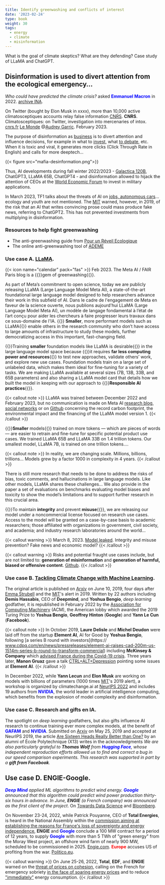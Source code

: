 ```yaml
---
title: Identify greenwashing and conflicts of interest
date: '2023-02-24'
type: book
weight: 30
tags:
  - energy
  - climate
  - misinformation
---
```


What is the goal of climate skeptics? What are they defending? Case study of LLaMA and ChatGPT.

<!--more-->

## Disinformation is used to divert attention from the ecological emergency…

<i>Who could have predicted the climate crisis?</i> asked <b style="color:blue;">Emmanuel Macron</b> in 2022. [archive INA](https://www.youtube.com/watch?v=SsqYCvJvxQY&ab_channel=INAPolitique). 

On Twitter (bought by Elon Musk in xxxx), more than 10,000 active climatosceptiques accounts relay false information [CNRS](https://lejournal.cnrs.fr/articles/climatosceptiques-sur-twitter-enquete-sur-les-mercenaires-de-lintox). <b>CNRS</b>. Climatosceptiques: on Twitter, investigation into mercenaries of intox. [cnrs.fr](https://lejournal.cnrs.fr/articles/climatosceptiques-sur-twitter-enquete-sur-les-mercenaires-de-lintox) [Le Monde](https://www.lemonde.fr/planete/article/2023/02/13/la-france-fait-face-a-un-fort-regain-de-climatoscepticisme-sur-twitter_6161691_3244.html) @[Audrey Garric](https://twitter.com/audreygarric/status/1625416947729944579?cxt=HHwWhsC-1cSG0o4tAAAA). February 2023.

The purpose of disinformation as [business](https://www.bfmtv.com/tech/intelligence-artificielle/le-patron-de-l-entreprise-a-l-origine-de-chat-gpt-a-un-peu-peur-de-chat-gpt_AV-202303210270.html) is to divert attention and influence decisions, for example in what to [invest](https://www.bpifrance.fr/nos-actualites/rencontres-economiques-daix-en-provence-un-regard-sur-le-monde-demain), what [to debate](https://www.bfmtv.com/tech/intelligence-artificielle/pour-la-premiere-fois-l-assemblee-nationale-va-debattre-d-un-amendement-redige-par-chat-gpt_AV-202303210310.html), etc. When it is toxic and viral, it generates more clicks (Click Through Rate in English) and calls for more deeptech...

{{< figure src="mafia-desinformation.png">}}

Thus, AI developments during fall winter 2022/2023 - [Galactica 120B](https://huggingface.co/facebook/galactica-120b), ChatGPT3, LLaMA 65B, ChatGPT4 - and disinformation allowed to hijack the attention of CEOs at the [World Economic Forum](https://www.reuters.com/technology/davos-2023-ceos-buzz-about-chatgpt-style-ai-world-economic-forum-2023-01-17/) to invest in military applications.

In March 2023, TF1 talks about the threats of AI on [jobs, autonomous cars](https://www.tf1info.fr/sciences-et-innovation/interview-destruction-d-emplois-desinformation-faut-il-mettre-en-pause-les-recherches-sur-l-ia-intelligence-artificielle-comme-chatgpt-comme-le-demande-une-tribune-2252595.html)... ecology and youth are not mentioned.
The [MIT](https://www.technologyreview.com/2019/02/14/137426/an-ai-tool-auto-generates-fake-news-bogus-tweets-and-plenty-of-gibberish/) warned, however, in 2019, of the risk that an AI that writes convincing prose could mass produce fake news, referring to ChatGPT2. This has not prevented investments from multiplying in disinformation.

### Resources to help fight greenwashing
- The anti-greenwashing guide from [Pour un Réveil Ecologique](https://pour-un-reveil-ecologique.org/fr/les-entreprises-nous-repondent/#guide-anti-greenwashing)
- The online anti-greenwashing tool of [ADEME](https://communication-responsable.ademe.fr/antigreenwashing)

### Use case A. [LLaMA](https://ai.facebook.com/blog/large-language-model-llama-meta-ai/).
{{< icon name="calendar" pack="fas" >}} Feb 2023. The Meta AI / FAIR Paris blog is a {{<hl>}}gem of greenwashing{{</hl>}}.

As part of Meta’s commitment to open science, today we are publicly releasing LLaMA (Large Language Model Meta AI), a state-of-the-art foundational large language model designed to help researchers advance their work in this subfield of AI. Dans le cadre de l'engagement de Meta en faveur de la science ouverte, nous publions aujourd'hui LLaMA (Large Language Model Meta AI), un modèle de langage fondamental à l’état de l’art conçu pour aider les chercheurs à faire progresser leurs travaux dans ce sous-domaine de l'IA. {{<hl>}} <b>Smaller</b>, more performant models such as LLaMA{{</hl>}} enable others in the research community who don’t have access to large amounts of infrastructure to study these models, further democratizing access in this important, fast-changing field.

{{<hl>}}Training <b>smaller</b> foundation models like LLaMA is desirable{{</hl>}} in the large language model space because {{<hl>}}it requires <b>far less computing power and resources</b>{{</hl>}} to test new approaches, validate others’ work, and explore new use cases. Foundation models train on a large set of unlabeled data, which makes them ideal for fine-tuning for a variety of tasks. We are making LLaMA available at several sizes (7B, 13B, 33B, and 65B parameters) and also sharing a LLaMA model card that details how we built the model in keeping with our approach to {{<hl>}}<b>Responsible AI practices</b>{{</hl>}}.

{{< callout note >}}
LLaMA was trained between December 2022 and February 2023, but no communication is made on Meta AI [research blog](https://ai.facebook.com/blog/large-language-model-llama-meta-ai/), [social networks](https://www.linkedin.com/posts/yann-lecun_github-facebookresearchllama-inference-activity-7034956639526952960-B1-d?trk=public_profile_like_view) or on [Github](https://github.com/facebookresearch/llama/blob/1076b9c51c77ad06e9d7ba8a4c6df775741732bd/MODEL_CARD.md) concerning the record carbon footprint, the environmental impact and the financing of the LLaMA model version 1.
{{< /callout >}}

{{<hl>}}<b>Smaller</b> models{{</hl>}} trained on more tokens — which are pieces of words — are easier to retrain and fine-tune for specific potential product use cases. We trained LLaMA 65B and LLaMA 33B on 1.4 trillion tokens. Our smallest model, LLaMA 7B, is trained on one trillion tokens....

{{< callout note >}}
In reality, we are changing scale. Millions, billions, trillions... Models grew by a factor 1000 in complexity in 4 years.
{{< /callout >}}

There is still more research that needs to be done to address the risks of bias, toxic comments, and hallucinations in large language models. Like other models, LLaMA shares these challenges... We also provide in the paper a set of evaluations on benchmarks evaluating model biases and toxicity to show the model’s limitations and to support further research in this crucial area.

{{<hl>}}To maintain <b>integrity</b> and prevent <b>misuse</b>{{</hl>}}, we are releasing our model under a noncommercial license focused on research use cases. Access to the model will be granted on a case-by-case basis to academic researchers; those affiliated with organizations in government, civil society, and academia; and industry research laboratories around the world...

{{< callout warning >}}
March 8, 2023. [Model leaked](https://www.01net.com/actualites/fuite-meta-alternative-chatgpt-meta-partagee-forum.html). Integrity and misuse prevention? Fake news and economic model?
{{< /callout >}}

{{< callout warning >}}
Risks and potential fraught use cases include, but are not limited to: <b>generation of misinformation</b> and <b>generation of harmful, biased or offensive content</b>. [Github](https://github.com/facebookresearch/llama/blob/1076b9c51c77ad06e9d7ba8a4c6df775741732bd/MODEL_CARD.md).
{{< /callout >}}

### Use case B. [Tackling Climate Change with Machine Learning](https://arxiv.org/abs/1906.05433).

The original article is published on [Arxiv](https://arxiv.org/abs/1906.05433v1) on June 10, 2019, four days after [Emma Strubell](https://arxiv.org/abs/1906.02243) and the [MIT](https://www.technologyreview.com/2019/06/06/239031/training-a-single-ai-model-can-emit-as-much-carbon-as-five-cars-in-their-lifetimes/)'s alert in 2019. Written by 22 authors including <b>Demis Hassabis</b>, CEO of <b>Deepmind</b>, and <b>Yoshua Bengio</b>, <i>deep learning</i> godfather, it is republished in February 2022 by the [Association for Computing Machinery](https://dl.acm.org/doi/10.1145/3485128) (ACM), the American lobby which awarded the 2019 Turing Prize to <b>Yoshua Bengio</b>, <b>Geoffrey Hinton</b> (<b>Google</b>) and <b>Yann Le Cun</b> (<b>Facebook</b>).

{{< callout note >}}
In October 2019, <b>Laure Delisle</b> and <b>Michel Deudon</b> were laid off from the startup <b>Element AI</b>, AI for Good by <b>Yoshua Bengio</b>, following [a series B round with investors](https:// www.cdpq.com/en/news/pressreleases/element-ai-raises-cad-200m-us-1514m-series-b-round-to-transform-commercial) including <b>McKinsey & Company</b> which [advised France during the Covid-19 crisis](https://www.francetvinfo.fr/sante/maladie/coronavirus/vaccin/covid-19-on-vous-resume-la-polemique-autour-de-mckinsey-le-cabinet-qui-conseille-le-gouvernement-sur-la-strategie-vaccinale_4291131.html). Three years later, <b>Manon Gruaz</b> gave a talk [CTRL+ALT+Depression](https://www.youtube.com/watch?v=MN3D0uLEERU&ab_channel=GDGFrance) pointing some issues at <b>Element AI</b>.
{{< /callout >}}

In December 2022, while <b>Yann Lecun</b> and <b>Elon Musk</b> are working on models with billions of parameters (1000 times [MIT](https://www.technologyreview.com/2019/06/06/239031/training-a-single-ai-model-can-emit-as-much-carbon-as-five-cars-in-their-lifetimes/)'s 2019 alert), a workshop is organized by climatechange.ai at [NeurIPS 2022](https://www.climatechange.ai/events/neurips2022) and includes 19 authors from <b style='color:blue;'>NVIDIA</b>, the world leader in artificial intelligence computing, which benefits from the explosion of model complexity and disinformation.

### Use case C. Research and gifts en IA.

The spotlight on <i>deep learning</i> godfathers, but also gifts influence AI research to continue training ever more complex models, at the benefit of <b style='color:blue;'>GAFAM</b> and <b style='color:blue;'>NVIDIA</b>.
Submitted on [Arxiv](https://arxiv.org/abs/1905.10650) on May 25, 2019 and accepted at NeurIPS 2019, the article [Are Sixteen Heads Really Better than One?](https://arxiv.org/abs/1905.10650) by an alumni of École Polytechnique (X13) writes in the acknowledgments <i> We are also particularly grateful to <b>Thomas Wolf</b> from <b style='color:blue;'>Hugging Face</b>, whose independent reproduction efforts allowed us to find and correct a bug in our speed comparison experiments. This research was supported in part by a <b>gift from Facebook</b>. </i>

## Use case D. ENGIE-Google.

<i><b style='color:blue;'>Deep Mind</b> applied ML algorithms to predict wind energy. <b style='color:blue;'>Google</b> announced that this algorithm could predict wind power production thirty-six hours in advance. In June, <b>ENGIE</b> (a French company) was announced as the first client of the project</i>. On [Towards Data Science](https://towardsdatascience.com/machine-learning-to-tackle-climate-change-7911e004c3a2) and [Bloomberg](https://www.bloomberg.com/news/articles/2022-06-01/google-and-france-s-engie-team-up-to-accelerate-wind-power#xj4y7vzkg).

On November 23-24, 2022, while Patrick Pouyanne, CEO of <b>Total Energies</b>, is heard in the National Assembly within the [commission aiming at establishing the reasons for France's loss of sovereignty and energy independence](https://www.assemblee-nationale.fr/dyn/16/organes/autres-commissions/commissions-enquete/ce-independance-energetique), <b>ENGIE</b> and <b style='color:blue;'>Google</b> conclude a 100 MW contract for a period of 12 years, to supply <b style='color:blue;'>Google</b> with more than 5 TWh of "green energy" from the Moray West project, an offshore wind farm of nearly 900 MW, scheduled to be commissioned in 2025. [Engie.com](https://newsroom.engie.com/actualites/engie-et-google-concluent-un-contrat-dachat-delectricite-renouvelable-cppa-grace-au-developpement-docean-winds-dans-leolien-offshore-e469-ff316.html). <b style="color:red;">Europe</b> accuses US of profiting from the war. [Politico.eu](https://www.politico.eu/article/vladimir-putin-war-europe-ukraine-gas-inflation-reduction-act-ira-joe-biden-rift-west-eu-accuses-us-of-profiting-from-war/).

{{< callout warning >}}
On June 25-26, 2022, <b>Total</b>, <b>EDF</b>, and <b>ENGIE</b> warned on the [threat of prices on cohesion](https://www.lejdd.fr/societe/tribune-le-prix-de-lenergie-menace-notre-cohesion-par-les-patrons-dengie-edf-et-totalenergies-9401), calling on the French for emergency sobriety [in the face of soaring energy prices](https://www.bfmtv.com/economie/total-edf-et-engie-appellent-les-francais-a-une-sobriete-d-urgence-face-a-la-flambee-des-prix-de-l-energie_VN-202206260112.html) and to reduce ["immediately"](https://www.bfmtv.com/economie/entreprises/energie/total-energies-edf-et-engie-appellent-a-reduire-immediatement-la-consommation-d-energie_AD-202206260081.html) energy consumption.
{{< /callout >}}